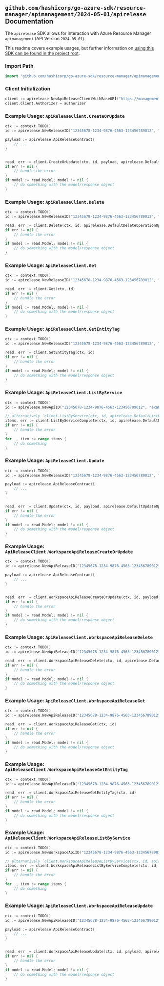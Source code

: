 
## `github.com/hashicorp/go-azure-sdk/resource-manager/apimanagement/2024-05-01/apirelease` Documentation

The `apirelease` SDK allows for interaction with Azure Resource Manager `apimanagement` (API Version `2024-05-01`).

This readme covers example usages, but further information on [using this SDK can be found in the project root](https://github.com/hashicorp/go-azure-sdk/tree/main/docs).

### Import Path

```go
import "github.com/hashicorp/go-azure-sdk/resource-manager/apimanagement/2024-05-01/apirelease"
```


### Client Initialization

```go
client := apirelease.NewApiReleaseClientWithBaseURI("https://management.azure.com")
client.Client.Authorizer = authorizer
```


### Example Usage: `ApiReleaseClient.CreateOrUpdate`

```go
ctx := context.TODO()
id := apirelease.NewReleaseID("12345678-1234-9876-4563-123456789012", "example-resource-group", "serviceValue", "apiIdValue", "releaseIdValue")

payload := apirelease.ApiReleaseContract{
	// ...
}


read, err := client.CreateOrUpdate(ctx, id, payload, apirelease.DefaultCreateOrUpdateOperationOptions())
if err != nil {
	// handle the error
}
if model := read.Model; model != nil {
	// do something with the model/response object
}
```


### Example Usage: `ApiReleaseClient.Delete`

```go
ctx := context.TODO()
id := apirelease.NewReleaseID("12345678-1234-9876-4563-123456789012", "example-resource-group", "serviceValue", "apiIdValue", "releaseIdValue")

read, err := client.Delete(ctx, id, apirelease.DefaultDeleteOperationOptions())
if err != nil {
	// handle the error
}
if model := read.Model; model != nil {
	// do something with the model/response object
}
```


### Example Usage: `ApiReleaseClient.Get`

```go
ctx := context.TODO()
id := apirelease.NewReleaseID("12345678-1234-9876-4563-123456789012", "example-resource-group", "serviceValue", "apiIdValue", "releaseIdValue")

read, err := client.Get(ctx, id)
if err != nil {
	// handle the error
}
if model := read.Model; model != nil {
	// do something with the model/response object
}
```


### Example Usage: `ApiReleaseClient.GetEntityTag`

```go
ctx := context.TODO()
id := apirelease.NewReleaseID("12345678-1234-9876-4563-123456789012", "example-resource-group", "serviceValue", "apiIdValue", "releaseIdValue")

read, err := client.GetEntityTag(ctx, id)
if err != nil {
	// handle the error
}
if model := read.Model; model != nil {
	// do something with the model/response object
}
```


### Example Usage: `ApiReleaseClient.ListByService`

```go
ctx := context.TODO()
id := apirelease.NewApiID("12345678-1234-9876-4563-123456789012", "example-resource-group", "serviceValue", "apiIdValue")

// alternatively `client.ListByService(ctx, id, apirelease.DefaultListByServiceOperationOptions())` can be used to do batched pagination
items, err := client.ListByServiceComplete(ctx, id, apirelease.DefaultListByServiceOperationOptions())
if err != nil {
	// handle the error
}
for _, item := range items {
	// do something
}
```


### Example Usage: `ApiReleaseClient.Update`

```go
ctx := context.TODO()
id := apirelease.NewReleaseID("12345678-1234-9876-4563-123456789012", "example-resource-group", "serviceValue", "apiIdValue", "releaseIdValue")

payload := apirelease.ApiReleaseContract{
	// ...
}


read, err := client.Update(ctx, id, payload, apirelease.DefaultUpdateOperationOptions())
if err != nil {
	// handle the error
}
if model := read.Model; model != nil {
	// do something with the model/response object
}
```


### Example Usage: `ApiReleaseClient.WorkspaceApiReleaseCreateOrUpdate`

```go
ctx := context.TODO()
id := apirelease.NewApiReleaseID("12345678-1234-9876-4563-123456789012", "example-resource-group", "serviceValue", "workspaceIdValue", "apiIdValue", "releaseIdValue")

payload := apirelease.ApiReleaseContract{
	// ...
}


read, err := client.WorkspaceApiReleaseCreateOrUpdate(ctx, id, payload, apirelease.DefaultWorkspaceApiReleaseCreateOrUpdateOperationOptions())
if err != nil {
	// handle the error
}
if model := read.Model; model != nil {
	// do something with the model/response object
}
```


### Example Usage: `ApiReleaseClient.WorkspaceApiReleaseDelete`

```go
ctx := context.TODO()
id := apirelease.NewApiReleaseID("12345678-1234-9876-4563-123456789012", "example-resource-group", "serviceValue", "workspaceIdValue", "apiIdValue", "releaseIdValue")

read, err := client.WorkspaceApiReleaseDelete(ctx, id, apirelease.DefaultWorkspaceApiReleaseDeleteOperationOptions())
if err != nil {
	// handle the error
}
if model := read.Model; model != nil {
	// do something with the model/response object
}
```


### Example Usage: `ApiReleaseClient.WorkspaceApiReleaseGet`

```go
ctx := context.TODO()
id := apirelease.NewApiReleaseID("12345678-1234-9876-4563-123456789012", "example-resource-group", "serviceValue", "workspaceIdValue", "apiIdValue", "releaseIdValue")

read, err := client.WorkspaceApiReleaseGet(ctx, id)
if err != nil {
	// handle the error
}
if model := read.Model; model != nil {
	// do something with the model/response object
}
```


### Example Usage: `ApiReleaseClient.WorkspaceApiReleaseGetEntityTag`

```go
ctx := context.TODO()
id := apirelease.NewApiReleaseID("12345678-1234-9876-4563-123456789012", "example-resource-group", "serviceValue", "workspaceIdValue", "apiIdValue", "releaseIdValue")

read, err := client.WorkspaceApiReleaseGetEntityTag(ctx, id)
if err != nil {
	// handle the error
}
if model := read.Model; model != nil {
	// do something with the model/response object
}
```


### Example Usage: `ApiReleaseClient.WorkspaceApiReleaseListByService`

```go
ctx := context.TODO()
id := apirelease.NewWorkspaceApiID("12345678-1234-9876-4563-123456789012", "example-resource-group", "serviceValue", "workspaceIdValue", "apiIdValue")

// alternatively `client.WorkspaceApiReleaseListByService(ctx, id, apirelease.DefaultWorkspaceApiReleaseListByServiceOperationOptions())` can be used to do batched pagination
items, err := client.WorkspaceApiReleaseListByServiceComplete(ctx, id, apirelease.DefaultWorkspaceApiReleaseListByServiceOperationOptions())
if err != nil {
	// handle the error
}
for _, item := range items {
	// do something
}
```


### Example Usage: `ApiReleaseClient.WorkspaceApiReleaseUpdate`

```go
ctx := context.TODO()
id := apirelease.NewApiReleaseID("12345678-1234-9876-4563-123456789012", "example-resource-group", "serviceValue", "workspaceIdValue", "apiIdValue", "releaseIdValue")

payload := apirelease.ApiReleaseContract{
	// ...
}


read, err := client.WorkspaceApiReleaseUpdate(ctx, id, payload, apirelease.DefaultWorkspaceApiReleaseUpdateOperationOptions())
if err != nil {
	// handle the error
}
if model := read.Model; model != nil {
	// do something with the model/response object
}
```
